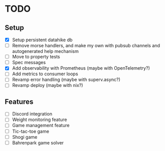 # TODO

## Setup
- [x] Setup persistent datahike db
- [ ] Remove morse handlers, and make my own with pubsub channels and autogenerated help mechanism
- [ ] Move to property tests
- [ ] Spec messages
- [x] Add observability with Prometheus (maybe with OpenTelemetry?)
- [ ] Add metrics to consumer loops
- [ ] Revamp error handling (maybe with superv.async?)
- [ ] Revamp deploy (maybe with nix?)

## Features
- [ ] Discord integration
- [ ] Weight monitoring feature
- [ ] Game management feature
- [ ] Tic-tac-toe game
- [ ] Shogi game
- [ ] Bahrenpark game solver
